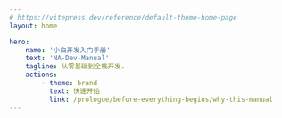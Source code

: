 ```yaml
---
# https://vitepress.dev/reference/default-theme-home-page
layout: home

hero:
    name: '小白开发入门手册'
    text: 'NA-Dev-Manual'
    tagline: 从零基础到全栈开发.
    actions:
        - theme: brand
          text: 快速开始
          link: /prologue/before-everything-begins/why-this-manual
---
```

